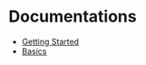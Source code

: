 # Documentations

 * [Getting Started](/server/docs/getting-started)
 * [Basics](/server/docs/basics)
